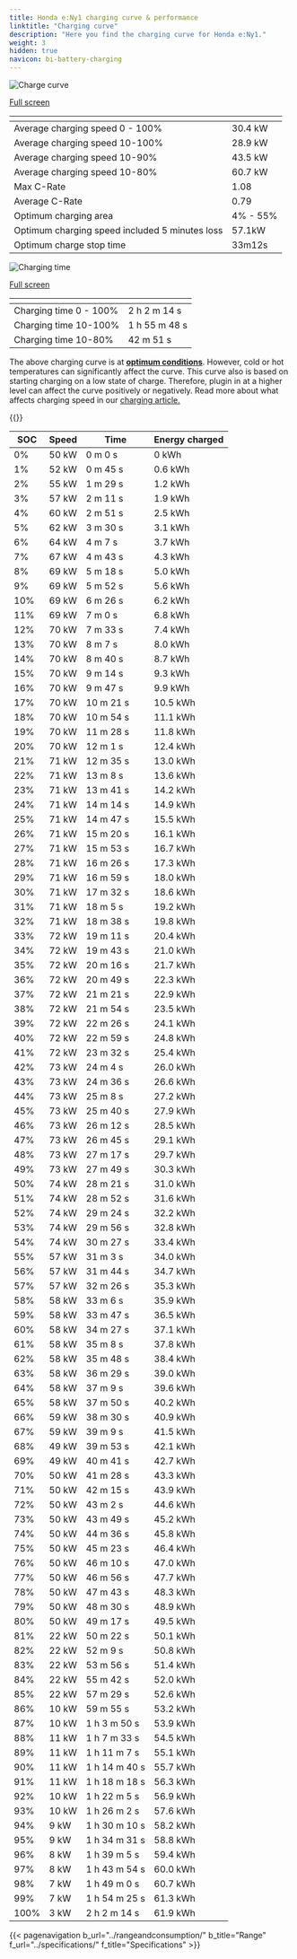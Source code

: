 ```yaml
---
title: Honda e:Ny1 charging curve & performance
linktitle: "Charging curve"
description: "Here you find the charging curve for Honda e:Ny1."
weight: 3
hidden: true
navicon: bi-battery-charging
---
```

<!-- markdownlint-disable MD033 -->
<!-- markdownlint-disable MD010 -->
<img src="/images/models/honda/e_ny1/e_ny1/chargingcurve.svg" alt="Charge curve" class="img-fluid">

[Full screen](/images/models/honda/e_ny1/e_ny1/chargingcurve.svg)


<div class="table-responsive">
<table class="table table-striped border">
	<thead>
		<tr>
			<th>
			</th>
			<th>
			</th>
		</tr>
	</thead>
	<tbody>
		<tr>
			<td>
				Average charging speed 0 - 100%
			</td>
			<td>
				30.4 kW
			</td>
		</tr>
		<tr>
			<td>
				Average charging speed 10-100%
			</td>
			<td>
				28.9 kW
			</td>
		</tr>
		<tr>
			<td>
				Average charging speed 10-90%
			</td>
			<td>
				43.5 kW
			</td>
		</tr>
		<tr>
			<td>
				Average charging speed 10-80%
			</td>
			<td>
				60.7 kW
			</td>
		</tr>
		<tr>
			<td>
				Max C-Rate
			</td>
			<td>
				1.08
			</td>
		</tr>
		<tr>
			<td>
				Average C-Rate
			</td>
			<td>
				0.79
			</td>
		</tr>
		<tr>
			<td>
				Optimum charging area
			</td>
			<td>
				4% - 55%
			</td>
		</tr>
		<tr>
			<td>
				Optimum charging speed included 5 minutes loss
			</td>
			<td>
				57.1kW
			</td>
		</tr>
		<tr>
			<td>
				Optimum charge stop time
			</td>
			<td>
				33m12s
			</td>
		</tr>
	</tbody>
</table>
</div>
<img src="/images/models/honda/e_ny1/e_ny1/chargingtime.svg" alt="Charging time" class="img-fluid">

[Full screen](/images/models/honda/e_ny1/e_ny1/chargingtime.svg)
<div class="table-responsive">
<table class="table table-striped border">
	<thead>
		<tr>
			<th>
			</th>
			<th>
			</th>
		</tr>
	</thead>
	<tbody>
		<tr>
			<td>
				Charging time 0 - 100%
			</td>
			<td>
				2 h 2 m 14 s
			</td>
		</tr>
		<tr>
			<td>
				Charging time 10-100%
			</td>
			<td>
				1 h 55 m 48 s
			</td>
		</tr>
		<tr>
			<td>
				Charging time 10-80%
			</td>
			<td>
				 42 m 51 s
			</td>
		</tr>
	</tbody>
</table>
</div>


The above charging curve is at **[optimum conditions](../../../../../technology/battery/charging/#temperature)**. However, cold or hot temperatures can significantly affect the curve. This curve also is based on starting charging on a low state of charge. Therefore, plugin in at a higher level can affect the curve positively or negatively. Read more about what affects charging speed in our [charging article.](../../../../../technology/battery/charging/)


{{<evkxdisplayaddarticle />}}
<div class="table-responsive">
<table class="table table-striped border">
	<thead>
		<tr>
			<th>
				SOC
			</th>
			<th>
				Speed
			</th>
			<th>
				Time
			</th>
			<th>
				Energy charged
			</th>
		</tr>
	</thead>
	<tbody>
		<tr>
			<td>
				0%
			</td>
			<td>
				50 kW
			</td>
			<td>
				 0 m 0 s
			</td>
			<td>
				0 kWh
			</td>
		</tr>
		<tr>
			<td>
				1%
			</td>
			<td>
				52 kW
			</td>
			<td>
				 0 m 45 s
			</td>
			<td>
				0.6 kWh
			</td>
		</tr>
		<tr>
			<td>
				2%
			</td>
			<td>
				55 kW
			</td>
			<td>
				 1 m 29 s
			</td>
			<td>
				1.2 kWh
			</td>
		</tr>
		<tr>
			<td>
				3%
			</td>
			<td>
				57 kW
			</td>
			<td>
				 2 m 11 s
			</td>
			<td>
				1.9 kWh
			</td>
		</tr>
		<tr>
			<td>
				4%
			</td>
			<td>
				60 kW
			</td>
			<td>
				 2 m 51 s
			</td>
			<td>
				2.5 kWh
			</td>
		</tr>
		<tr>
			<td>
				5%
			</td>
			<td>
				62 kW
			</td>
			<td>
				 3 m 30 s
			</td>
			<td>
				3.1 kWh
			</td>
		</tr>
		<tr>
			<td>
				6%
			</td>
			<td>
				64 kW
			</td>
			<td>
				 4 m 7 s
			</td>
			<td>
				3.7 kWh
			</td>
		</tr>
		<tr>
			<td>
				7%
			</td>
			<td>
				67 kW
			</td>
			<td>
				 4 m 43 s
			</td>
			<td>
				4.3 kWh
			</td>
		</tr>
		<tr>
			<td>
				8%
			</td>
			<td>
				69 kW
			</td>
			<td>
				 5 m 18 s
			</td>
			<td>
				5.0 kWh
			</td>
		</tr>
		<tr>
			<td>
				9%
			</td>
			<td>
				69 kW
			</td>
			<td>
				 5 m 52 s
			</td>
			<td>
				5.6 kWh
			</td>
		</tr>
		<tr>
			<td>
				10%
			</td>
			<td>
				69 kW
			</td>
			<td>
				 6 m 26 s
			</td>
			<td>
				6.2 kWh
			</td>
		</tr>
		<tr>
			<td>
				11%
			</td>
			<td>
				69 kW
			</td>
			<td>
				 7 m 0 s
			</td>
			<td>
				6.8 kWh
			</td>
		</tr>
		<tr>
			<td>
				12%
			</td>
			<td>
				70 kW
			</td>
			<td>
				 7 m 33 s
			</td>
			<td>
				7.4 kWh
			</td>
		</tr>
		<tr>
			<td>
				13%
			</td>
			<td>
				70 kW
			</td>
			<td>
				 8 m 7 s
			</td>
			<td>
				8.0 kWh
			</td>
		</tr>
		<tr>
			<td>
				14%
			</td>
			<td>
				70 kW
			</td>
			<td>
				 8 m 40 s
			</td>
			<td>
				8.7 kWh
			</td>
		</tr>
		<tr>
			<td>
				15%
			</td>
			<td>
				70 kW
			</td>
			<td>
				 9 m 14 s
			</td>
			<td>
				9.3 kWh
			</td>
		</tr>
		<tr>
			<td>
				16%
			</td>
			<td>
				70 kW
			</td>
			<td>
				 9 m 47 s
			</td>
			<td>
				9.9 kWh
			</td>
		</tr>
		<tr>
			<td>
				17%
			</td>
			<td>
				70 kW
			</td>
			<td>
				 10 m 21 s
			</td>
			<td>
				10.5 kWh
			</td>
		</tr>
		<tr>
			<td>
				18%
			</td>
			<td>
				70 kW
			</td>
			<td>
				 10 m 54 s
			</td>
			<td>
				11.1 kWh
			</td>
		</tr>
		<tr>
			<td>
				19%
			</td>
			<td>
				70 kW
			</td>
			<td>
				 11 m 28 s
			</td>
			<td>
				11.8 kWh
			</td>
		</tr>
		<tr>
			<td>
				20%
			</td>
			<td>
				70 kW
			</td>
			<td>
				 12 m 1 s
			</td>
			<td>
				12.4 kWh
			</td>
		</tr>
		<tr>
			<td>
				21%
			</td>
			<td>
				71 kW
			</td>
			<td>
				 12 m 35 s
			</td>
			<td>
				13.0 kWh
			</td>
		</tr>
		<tr>
			<td>
				22%
			</td>
			<td>
				71 kW
			</td>
			<td>
				 13 m 8 s
			</td>
			<td>
				13.6 kWh
			</td>
		</tr>
		<tr>
			<td>
				23%
			</td>
			<td>
				71 kW
			</td>
			<td>
				 13 m 41 s
			</td>
			<td>
				14.2 kWh
			</td>
		</tr>
		<tr>
			<td>
				24%
			</td>
			<td>
				71 kW
			</td>
			<td>
				 14 m 14 s
			</td>
			<td>
				14.9 kWh
			</td>
		</tr>
		<tr>
			<td>
				25%
			</td>
			<td>
				71 kW
			</td>
			<td>
				 14 m 47 s
			</td>
			<td>
				15.5 kWh
			</td>
		</tr>
		<tr>
			<td>
				26%
			</td>
			<td>
				71 kW
			</td>
			<td>
				 15 m 20 s
			</td>
			<td>
				16.1 kWh
			</td>
		</tr>
		<tr>
			<td>
				27%
			</td>
			<td>
				71 kW
			</td>
			<td>
				 15 m 53 s
			</td>
			<td>
				16.7 kWh
			</td>
		</tr>
		<tr>
			<td>
				28%
			</td>
			<td>
				71 kW
			</td>
			<td>
				 16 m 26 s
			</td>
			<td>
				17.3 kWh
			</td>
		</tr>
		<tr>
			<td>
				29%
			</td>
			<td>
				71 kW
			</td>
			<td>
				 16 m 59 s
			</td>
			<td>
				18.0 kWh
			</td>
		</tr>
		<tr>
			<td>
				30%
			</td>
			<td>
				71 kW
			</td>
			<td>
				 17 m 32 s
			</td>
			<td>
				18.6 kWh
			</td>
		</tr>
		<tr>
			<td>
				31%
			</td>
			<td>
				71 kW
			</td>
			<td>
				 18 m 5 s
			</td>
			<td>
				19.2 kWh
			</td>
		</tr>
		<tr>
			<td>
				32%
			</td>
			<td>
				71 kW
			</td>
			<td>
				 18 m 38 s
			</td>
			<td>
				19.8 kWh
			</td>
		</tr>
		<tr>
			<td>
				33%
			</td>
			<td>
				72 kW
			</td>
			<td>
				 19 m 11 s
			</td>
			<td>
				20.4 kWh
			</td>
		</tr>
		<tr>
			<td>
				34%
			</td>
			<td>
				72 kW
			</td>
			<td>
				 19 m 43 s
			</td>
			<td>
				21.0 kWh
			</td>
		</tr>
		<tr>
			<td>
				35%
			</td>
			<td>
				72 kW
			</td>
			<td>
				 20 m 16 s
			</td>
			<td>
				21.7 kWh
			</td>
		</tr>
		<tr>
			<td>
				36%
			</td>
			<td>
				72 kW
			</td>
			<td>
				 20 m 49 s
			</td>
			<td>
				22.3 kWh
			</td>
		</tr>
		<tr>
			<td>
				37%
			</td>
			<td>
				72 kW
			</td>
			<td>
				 21 m 21 s
			</td>
			<td>
				22.9 kWh
			</td>
		</tr>
		<tr>
			<td>
				38%
			</td>
			<td>
				72 kW
			</td>
			<td>
				 21 m 54 s
			</td>
			<td>
				23.5 kWh
			</td>
		</tr>
		<tr>
			<td>
				39%
			</td>
			<td>
				72 kW
			</td>
			<td>
				 22 m 26 s
			</td>
			<td>
				24.1 kWh
			</td>
		</tr>
		<tr>
			<td>
				40%
			</td>
			<td>
				72 kW
			</td>
			<td>
				 22 m 59 s
			</td>
			<td>
				24.8 kWh
			</td>
		</tr>
		<tr>
			<td>
				41%
			</td>
			<td>
				72 kW
			</td>
			<td>
				 23 m 32 s
			</td>
			<td>
				25.4 kWh
			</td>
		</tr>
		<tr>
			<td>
				42%
			</td>
			<td>
				73 kW
			</td>
			<td>
				 24 m 4 s
			</td>
			<td>
				26.0 kWh
			</td>
		</tr>
		<tr>
			<td>
				43%
			</td>
			<td>
				73 kW
			</td>
			<td>
				 24 m 36 s
			</td>
			<td>
				26.6 kWh
			</td>
		</tr>
		<tr>
			<td>
				44%
			</td>
			<td>
				73 kW
			</td>
			<td>
				 25 m 8 s
			</td>
			<td>
				27.2 kWh
			</td>
		</tr>
		<tr>
			<td>
				45%
			</td>
			<td>
				73 kW
			</td>
			<td>
				 25 m 40 s
			</td>
			<td>
				27.9 kWh
			</td>
		</tr>
		<tr>
			<td>
				46%
			</td>
			<td>
				73 kW
			</td>
			<td>
				 26 m 12 s
			</td>
			<td>
				28.5 kWh
			</td>
		</tr>
		<tr>
			<td>
				47%
			</td>
			<td>
				73 kW
			</td>
			<td>
				 26 m 45 s
			</td>
			<td>
				29.1 kWh
			</td>
		</tr>
		<tr>
			<td>
				48%
			</td>
			<td>
				73 kW
			</td>
			<td>
				 27 m 17 s
			</td>
			<td>
				29.7 kWh
			</td>
		</tr>
		<tr>
			<td>
				49%
			</td>
			<td>
				73 kW
			</td>
			<td>
				 27 m 49 s
			</td>
			<td>
				30.3 kWh
			</td>
		</tr>
		<tr>
			<td>
				50%
			</td>
			<td>
				74 kW
			</td>
			<td>
				 28 m 21 s
			</td>
			<td>
				31.0 kWh
			</td>
		</tr>
		<tr>
			<td>
				51%
			</td>
			<td>
				74 kW
			</td>
			<td>
				 28 m 52 s
			</td>
			<td>
				31.6 kWh
			</td>
		</tr>
		<tr>
			<td>
				52%
			</td>
			<td>
				74 kW
			</td>
			<td>
				 29 m 24 s
			</td>
			<td>
				32.2 kWh
			</td>
		</tr>
		<tr>
			<td>
				53%
			</td>
			<td>
				74 kW
			</td>
			<td>
				 29 m 56 s
			</td>
			<td>
				32.8 kWh
			</td>
		</tr>
		<tr>
			<td>
				54%
			</td>
			<td>
				74 kW
			</td>
			<td>
				 30 m 27 s
			</td>
			<td>
				33.4 kWh
			</td>
		</tr>
		<tr>
			<td>
				55%
			</td>
			<td>
				57 kW
			</td>
			<td>
				 31 m 3 s
			</td>
			<td>
				34.0 kWh
			</td>
		</tr>
		<tr>
			<td>
				56%
			</td>
			<td>
				57 kW
			</td>
			<td>
				 31 m 44 s
			</td>
			<td>
				34.7 kWh
			</td>
		</tr>
		<tr>
			<td>
				57%
			</td>
			<td>
				57 kW
			</td>
			<td>
				 32 m 26 s
			</td>
			<td>
				35.3 kWh
			</td>
		</tr>
		<tr>
			<td>
				58%
			</td>
			<td>
				58 kW
			</td>
			<td>
				 33 m 6 s
			</td>
			<td>
				35.9 kWh
			</td>
		</tr>
		<tr>
			<td>
				59%
			</td>
			<td>
				58 kW
			</td>
			<td>
				 33 m 47 s
			</td>
			<td>
				36.5 kWh
			</td>
		</tr>
		<tr>
			<td>
				60%
			</td>
			<td>
				58 kW
			</td>
			<td>
				 34 m 27 s
			</td>
			<td>
				37.1 kWh
			</td>
		</tr>
		<tr>
			<td>
				61%
			</td>
			<td>
				58 kW
			</td>
			<td>
				 35 m 8 s
			</td>
			<td>
				37.8 kWh
			</td>
		</tr>
		<tr>
			<td>
				62%
			</td>
			<td>
				58 kW
			</td>
			<td>
				 35 m 48 s
			</td>
			<td>
				38.4 kWh
			</td>
		</tr>
		<tr>
			<td>
				63%
			</td>
			<td>
				58 kW
			</td>
			<td>
				 36 m 29 s
			</td>
			<td>
				39.0 kWh
			</td>
		</tr>
		<tr>
			<td>
				64%
			</td>
			<td>
				58 kW
			</td>
			<td>
				 37 m 9 s
			</td>
			<td>
				39.6 kWh
			</td>
		</tr>
		<tr>
			<td>
				65%
			</td>
			<td>
				58 kW
			</td>
			<td>
				 37 m 50 s
			</td>
			<td>
				40.2 kWh
			</td>
		</tr>
		<tr>
			<td>
				66%
			</td>
			<td>
				59 kW
			</td>
			<td>
				 38 m 30 s
			</td>
			<td>
				40.9 kWh
			</td>
		</tr>
		<tr>
			<td>
				67%
			</td>
			<td>
				59 kW
			</td>
			<td>
				 39 m 9 s
			</td>
			<td>
				41.5 kWh
			</td>
		</tr>
		<tr>
			<td>
				68%
			</td>
			<td>
				49 kW
			</td>
			<td>
				 39 m 53 s
			</td>
			<td>
				42.1 kWh
			</td>
		</tr>
		<tr>
			<td>
				69%
			</td>
			<td>
				49 kW
			</td>
			<td>
				 40 m 41 s
			</td>
			<td>
				42.7 kWh
			</td>
		</tr>
		<tr>
			<td>
				70%
			</td>
			<td>
				50 kW
			</td>
			<td>
				 41 m 28 s
			</td>
			<td>
				43.3 kWh
			</td>
		</tr>
		<tr>
			<td>
				71%
			</td>
			<td>
				50 kW
			</td>
			<td>
				 42 m 15 s
			</td>
			<td>
				43.9 kWh
			</td>
		</tr>
		<tr>
			<td>
				72%
			</td>
			<td>
				50 kW
			</td>
			<td>
				 43 m 2 s
			</td>
			<td>
				44.6 kWh
			</td>
		</tr>
		<tr>
			<td>
				73%
			</td>
			<td>
				50 kW
			</td>
			<td>
				 43 m 49 s
			</td>
			<td>
				45.2 kWh
			</td>
		</tr>
		<tr>
			<td>
				74%
			</td>
			<td>
				50 kW
			</td>
			<td>
				 44 m 36 s
			</td>
			<td>
				45.8 kWh
			</td>
		</tr>
		<tr>
			<td>
				75%
			</td>
			<td>
				50 kW
			</td>
			<td>
				 45 m 23 s
			</td>
			<td>
				46.4 kWh
			</td>
		</tr>
		<tr>
			<td>
				76%
			</td>
			<td>
				50 kW
			</td>
			<td>
				 46 m 10 s
			</td>
			<td>
				47.0 kWh
			</td>
		</tr>
		<tr>
			<td>
				77%
			</td>
			<td>
				50 kW
			</td>
			<td>
				 46 m 56 s
			</td>
			<td>
				47.7 kWh
			</td>
		</tr>
		<tr>
			<td>
				78%
			</td>
			<td>
				50 kW
			</td>
			<td>
				 47 m 43 s
			</td>
			<td>
				48.3 kWh
			</td>
		</tr>
		<tr>
			<td>
				79%
			</td>
			<td>
				50 kW
			</td>
			<td>
				 48 m 30 s
			</td>
			<td>
				48.9 kWh
			</td>
		</tr>
		<tr>
			<td>
				80%
			</td>
			<td>
				50 kW
			</td>
			<td>
				 49 m 17 s
			</td>
			<td>
				49.5 kWh
			</td>
		</tr>
		<tr>
			<td>
				81%
			</td>
			<td>
				22 kW
			</td>
			<td>
				 50 m 22 s
			</td>
			<td>
				50.1 kWh
			</td>
		</tr>
		<tr>
			<td>
				82%
			</td>
			<td>
				22 kW
			</td>
			<td>
				 52 m 9 s
			</td>
			<td>
				50.8 kWh
			</td>
		</tr>
		<tr>
			<td>
				83%
			</td>
			<td>
				22 kW
			</td>
			<td>
				 53 m 56 s
			</td>
			<td>
				51.4 kWh
			</td>
		</tr>
		<tr>
			<td>
				84%
			</td>
			<td>
				22 kW
			</td>
			<td>
				 55 m 42 s
			</td>
			<td>
				52.0 kWh
			</td>
		</tr>
		<tr>
			<td>
				85%
			</td>
			<td>
				22 kW
			</td>
			<td>
				 57 m 29 s
			</td>
			<td>
				52.6 kWh
			</td>
		</tr>
		<tr>
			<td>
				86%
			</td>
			<td>
				10 kW
			</td>
			<td>
				 59 m 55 s
			</td>
			<td>
				53.2 kWh
			</td>
		</tr>
		<tr>
			<td>
				87%
			</td>
			<td>
				10 kW
			</td>
			<td>
				1 h 3 m 50 s
			</td>
			<td>
				53.9 kWh
			</td>
		</tr>
		<tr>
			<td>
				88%
			</td>
			<td>
				11 kW
			</td>
			<td>
				1 h 7 m 33 s
			</td>
			<td>
				54.5 kWh
			</td>
		</tr>
		<tr>
			<td>
				89%
			</td>
			<td>
				11 kW
			</td>
			<td>
				1 h 11 m 7 s
			</td>
			<td>
				55.1 kWh
			</td>
		</tr>
		<tr>
			<td>
				90%
			</td>
			<td>
				11 kW
			</td>
			<td>
				1 h 14 m 40 s
			</td>
			<td>
				55.7 kWh
			</td>
		</tr>
		<tr>
			<td>
				91%
			</td>
			<td>
				11 kW
			</td>
			<td>
				1 h 18 m 18 s
			</td>
			<td>
				56.3 kWh
			</td>
		</tr>
		<tr>
			<td>
				92%
			</td>
			<td>
				10 kW
			</td>
			<td>
				1 h 22 m 5 s
			</td>
			<td>
				56.9 kWh
			</td>
		</tr>
		<tr>
			<td>
				93%
			</td>
			<td>
				10 kW
			</td>
			<td>
				1 h 26 m 2 s
			</td>
			<td>
				57.6 kWh
			</td>
		</tr>
		<tr>
			<td>
				94%
			</td>
			<td>
				9 kW
			</td>
			<td>
				1 h 30 m 10 s
			</td>
			<td>
				58.2 kWh
			</td>
		</tr>
		<tr>
			<td>
				95%
			</td>
			<td>
				9 kW
			</td>
			<td>
				1 h 34 m 31 s
			</td>
			<td>
				58.8 kWh
			</td>
		</tr>
		<tr>
			<td>
				96%
			</td>
			<td>
				8 kW
			</td>
			<td>
				1 h 39 m 5 s
			</td>
			<td>
				59.4 kWh
			</td>
		</tr>
		<tr>
			<td>
				97%
			</td>
			<td>
				8 kW
			</td>
			<td>
				1 h 43 m 54 s
			</td>
			<td>
				60.0 kWh
			</td>
		</tr>
		<tr>
			<td>
				98%
			</td>
			<td>
				7 kW
			</td>
			<td>
				1 h 49 m 0 s
			</td>
			<td>
				60.7 kWh
			</td>
		</tr>
		<tr>
			<td>
				99%
			</td>
			<td>
				7 kW
			</td>
			<td>
				1 h 54 m 25 s
			</td>
			<td>
				61.3 kWh
			</td>
		</tr>
		<tr>
			<td>
				100%
			</td>
			<td>
				3 kW
			</td>
			<td>
				2 h 2 m 14 s
			</td>
			<td>
				61.9 kWh
			</td>
		</tr>
	</tbody>
</table>
</div>


{{< pagenavigation b_url="../rangeandconsumption/" b_title="Range" f_url="../specifications/" f_title="Specifications" >}}
